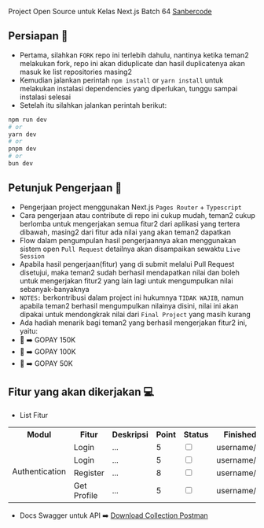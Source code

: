 Project Open Source untuk Kelas Next.js Batch 64 [Sanbercode](https://sanbercode.com/)

## Persiapan 🚀

- Pertama, silahkan `FORK` repo ini terlebih dahulu, nantinya ketika teman2 melakukan fork, repo ini akan diduplicate dan hasil duplicatenya akan masuk ke list repositories masing2
- Kemudian jalankan perintah `npm install` or `yarn install` untuk melakukan instalasi dependencies yang diperlukan, tunggu sampai instalasi selesai
- Setelah itu silahkan jalankan perintah berikut:

```bash
npm run dev
# or
yarn dev
# or
pnpm dev
# or
bun dev
```

## Petunjuk Pengerjaan 📎

- Pengerjaan project menggunakan Next.js `Pages Router` + `Typescript`
- Cara pengerjaan atau contribute di repo ini cukup mudah, teman2 cukup berlomba untuk mengerjakan semua fitur2 dari aplikasi yang tertera dibawah, masing2 dari fitur ada nilai yang akan teman2 dapatkan
- Flow dalam pengumpulan hasil pengerjaannya akan menggunakan sistem open `Pull Request` detailnya akan disampaikan sewaktu `Live Session`
- Apabila hasil pengerjaan(fitur) yang di submit melalui Pull Request disetujui, maka teman2 sudah berhasil mendapatkan nilai dan boleh untuk mengerjakan fitur2 yang lain lagi untuk mengumpulkan nilai sebanyak-banyaknya
- `NOTES:` berkontribusi dalam project ini hukumnya `TIDAK WAJIB`, namun apabila teman2 berhasil mengumpulkan nilainya disini, nilai ini akan dipakai untuk mendongkrak nilai dari `Final Project` yang masih kurang
- Ada hadiah menarik bagi teman2 yang berhasil mengerjakan fitur2 ini, yaitu:
- 🥇 ➡️ GOPAY 150K
- 🥈 ➡️ GOPAY 100K
- 🥉 ➡️ GOPAY 50K

## Fitur yang akan dikerjakan 💻

- List Fitur

<table>
  <tr>
    <th>Modul</th>
    <th>Fitur</th>
    <th>Deskripsi</th>
    <th>Point</th>
    <th>Status</th>
    <th>Finished By</th>
  </tr>
  <tr>
    <td rowspan="4">Authentication</td>
    <td>Login</td>
    <td>...</td>
    <td>5</td>
    <td>
      <input type="checkbox" />
    </td>
    <td>username/email</td>
  </tr>
  <tr>
    <td>Login</td>
    <td>...</td>
    <td>5</td>
    <td>
      <input type="checkbox" />
    </td>
    <td>username/email</td>
  </tr>
  <tr>
    <td>Register</td>
    <td>...</td>
    <td>8</td>
    <td>
      <input type="checkbox" />
    </td>
    <td>username/email</td>
  </tr>
  <tr>
    <td>Get Profile</td>
    <td>...</td>
    <td>5</td>
    <td>
      <input type="checkbox" />
    </td>
    <td>username/email</td>
  </tr>
</table>

- Docs Swagger untuk API ➡️ <a href="https://drive.google.com/file/d/1q_A2t1dG2a9lV8McPCnMrXqfg9cWKuQ5/view?usp=sharing" target="_blank">Download Collection Postman</a>
